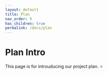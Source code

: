 ```yaml
---
layout: default
title: Plan
nav_order: 9
has_children: true
permalink: /docs/plan
---
```


# Plan Intro

This page is for introuducing our project plan. :star: